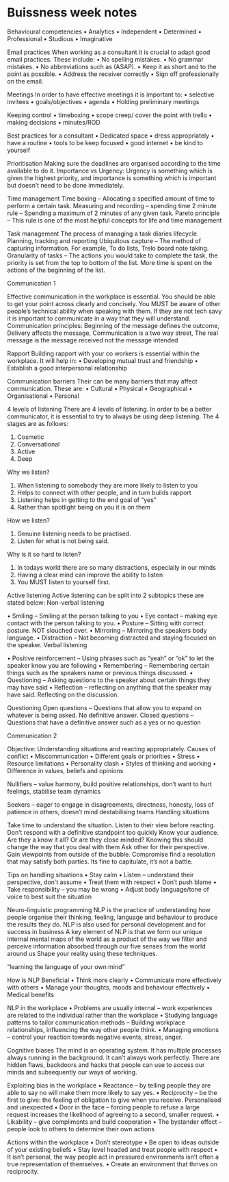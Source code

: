 # Buissness week notes
Behavioural competencies
•	Analytics
•	Independent
•	Determined
•	Professional
•	Studious
•	Imaginative

Email practices
When working as a consultant it is crucial to adapt good email practices. These include:
•	No spelling mistakes.
•	No grammar mistakes.
•	No abbreviations such as (ASAP).
•	Keep it as short and to the point as possible.
•	Address the receiver correctly
•	Sign off professionally on the email.

Meetings
In order to have effective meetings it is important to:
•	selective invitees
•	goals/objectives
•	agenda
•	Holding preliminary meetings

 Keeping control 
•	timeboxing 
•	scope creep/ cover the point with trello
•	making decisions
•	minutes/ROD

Best practices for a consultant
•	Dedicated space
•	dress appropriately
•	have a routine
•	tools to be keep focused
•	good internet 
•	be kind to yourself




Prioritisation
Making sure the deadlines are organised according to the time available to do it.
Importance vs Urgency: Urgency is something which is given the highest priority, and importance is something which is important but doesn’t need to be done immediately.

Time management
Time boxing – Allocating a specified amount of time to perform a certain task.
Measuring and recording – spending time 
2 minute rule – Spending a maximum of 2 minutes of any given task.
Pareto principle – This rule is one of the most helpful concepts for life and time management

Task management
The process of managing a task diaries lifecycle. Planning, tracking and reporting
Ubiquitous capture – The method of capturing information. For example, To do lists, Trelo board note taking.
Granularity of tasks – The actions you would take to complete the task, the priority is set from the top to bottom of the list. More time is spent on the actions of the beginning of the list.














Communication 1

Effective communication in the workplace is essential. You should be able to get your point across clearly and concisely.
You MUST be aware of other people’s technical ability when speaking with them. If they are not tech savy it is important to communicate in a way that they will understand.
Communication principles: Beginning of the message defines the outcome, Delivery affects the message, Communication is a two way street, The real message is the message received not the message intended

Rapport
Building rapport with your co workers is essential within the workplace. It will help in:
•	Developing mutual trust and friendship
•	Establish a good interpersonal relationship

Communication barriers
Their can be many barriers that may affect communication. These are:
•	Cultural
•	Physical
•	Geographical
•	Organisational
•	Personal

4 levels of listening
There are 4 levels of listening. In order to be a better communicator, it is essential to try to always be using deep listening. The 4 stages are as follows:
1.	Cosmetic
2.	Conversational
3.	Active
4.	Deep

Why we listen?
1.	When listening to somebody they are more likely to listen to you
2.	Helps to connect with other people, and in turn builds rapport
3.	Listening helps in getting to the end goal of “yes”
4.	Rather than spotlight being on you it is on them

How we listen?
1.	Genuine listening needs to be practised.
2.	Listen for what is not being said.

Why is it so hard to listen?
1.	In todays world there are so many distractions, especially in our minds
2.	Having a clear mind can improve the ability to listen
3.	You MUST listen to yourself first.

Active listening
Active listening can be split into 2 subtopics these are stated below:
Non-verbal listening

•	Smiling – Smiling at the person talking to you
•	Eye contact – making eye contact with the person talking to you.
•	Posture – Sitting with correct posture. NOT slouched over.
•	Mirroring – Mirroring the speakers body language.
•	Distraction – Not becoming distracted and staying focused on the speaker.
Verbal listening

•	Positive reinforcement – Using phrases such as “yeah” or “ok” to let the speaker know you are following
•	Remembering – Remembering certain things such as the speakers name or previous things discussed.
•	Questioning – Asking questions to the speaker about certain things they may have said
•	Reflection – reflecting on anything that the speaker may have said. Reflecting on the discussion.


Questioning
Open questions – Questions that allow you to expand on whatever is being asked. No definitive answer.
Closed questions – Questions that have a definitive answer such as a yes or no question










Communication 2

Objective: Understanding situations and reacting appropriately.
Causes of conflict
•	Miscommunication
•	Different goals or priorities
•	Stress
•	Resource limitations
•	Personality clash
•	Styles of thinking and working
•	Difference in values, beliefs and opinions

Nullifiers – value harmony, build positive relationships, don’t want to hurt feelings, stabilise team dynamics

Seekers – eager to engage in disagreements, directness, honesty, loss of patience in others, doesn’t mind destabilising teams
Handling situations

Take time to understand the situation. Listen to their view before reacting. Don’t respond with a definitive standpoint too quickly
Know your audience. Are they a know it all? Or are they close minded? Knowing this should change the way that you deal with them
Ask other for their perspective. Gain viewpoints from outside of the bubble.
Compromise find a resolution that may satisfy both parties. Its fine to capitulate, it’s not a battle.

Tips on handling situations
•	Stay calm
•	Listen – understand their perspective, don’t assume
•	Treat them with respect
•	Don’t push blame
•	Take responsibility – you may be wrong
•	Adjust body language/tone of voice to best suit the situation





Neuro-linguistic programming
NLP is the practice of understanding how people organise their thinking, feeling, language and behaviour to produce the results they do.
NLP is also used for personal development and for success in business
A key element of NLP is that we form our unique internal mental maps of the world as a product of the way we filter and perceive information absorbed through our five senses from the world around us
Shape your reality using these techniques.

“learning the language of your own mind”

How is NLP Beneficial
•	Think more clearly
•	Communicate more effectively with others
•	Manage your thoughts, moods and behaviour effectively
•	Medical benefits

NLP in the workplace
•	Problems are usually internal – work experiences are related to the individual rather than the workplace
•	Studying language patterns to tailor communication methods – Building workplace relationships, influencing the way other people think.
•	Managing emotions – control your reaction towards negative events, stress, anger.

Cognitive biases
The mind is an operating system. It has multiple processes always running in the background. It can’t always work perfectly.
There are hidden flaws, backdoors and hacks that people can use to access our minds and subsequently our ways of working.

Exploiting bias in the workplace
•	Reactance – by telling people they are able to say no will make them more likely to say yes.
•	Reciprocity – be the first to give: the feeling of obligation to give when you receive. Personalised and unexpected
•	Door in the face – forcing people to refuse a large request increases the likelihood of agreeing to a second, smaller request.
•	Likability – give compliments and build cooperation 
•	The bystander effect – people look to others to determine their own actions


Actions within the workplace
•	Don’t stereotype
•	Be open to ideas outside of your existing beliefs 
•	Stay level headed and treat people with respect
•	It isn’t personal, the way people act in pressured environments isn’t often a true representation of themselves.
•	Create an environment that thrives on reciprocity.
